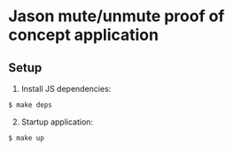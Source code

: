 Jason mute/unmute proof of concept application
==============================================




## Setup

1. Install JS dependencies:

```bash
$ make deps
```

2. Startup application:

```bash
$ make up
```

